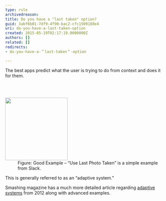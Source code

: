 ```yaml
---
type: rule
archivedreason: 
title: Do you have a "last taken" option?
guid: 3abf6b01-7df9-4f90-bac2-cfc1509188e4
uri: do-you-have-a-last-taken-option
created: 2015-05-19T02:17:19.0000000Z
authors: []
related: []
redirects:
- do-you-have-a-＂last-taken＂-option

---
```





<p class="MsoNormal">The best apps predict what the user is trying to do from
context and does it for them.<span style="color&#58;#1f497d;"></span></p>
<br><excerpt class='endintro'></excerpt><br>
<dl><dt>
<img src="/PublishingImages/lastphototaken.png" alt="" style="width&#58;200px;" /> 
</dt><dd class="ssw15-rteElement-FigureGood">Figure&#58; Good Example – “Use Last Photo Taken” is a simple example from Slack.</dd></dl><p>This is generally referred to as an “adaptive system.” </p><p>Smashing magazine has a much more detailed article regarding <a href="http&#58;//www.smashingmagazine.com/2012/12/10/creating-an-adaptive-system-to-enhance-ux/">adaptive systems</a> from 2012 along with advanced examples.</p>


